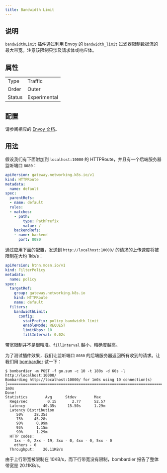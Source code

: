 ```yaml
---
title: Bandwidth Limit
---
```


## 说明

`bandwidthLimit` 插件通过利用 Envoy 的 `bandwidth_limit` 过滤器限制数据流的最大带宽。注意该限制只涉及请求体或响应体。

## 属性

|        |              |
|--------|--------------|
| Type   | Traffic      |
| Order  | Outer        |
| Status | Experimental |

## 配置

请参阅相应的 [Envoy 文档](https://www.envoyproxy.io/docs/envoy/v1.29.5/configuration/http/http_filters/bandwidth_limit_filter)。

## 用法

假设我们有下面附加到 `localhost:10000` 的 HTTPRoute，并且有一个后端服务器监听端口 `8080`：

```yaml
apiVersion: gateway.networking.k8s.io/v1
kind: HTTPRoute
metadata:
  name: default
spec:
  parentRefs:
  - name: default
  rules:
  - matches:
    - path:
        type: PathPrefix
        value: /
    backendRefs:
    - name: backend
      port: 8080
```

通过应用下面的配置，发送到 `http://localhost:10000/` 的请求的上传速度将被限制在大约 1kb/s：

```yaml
apiVersion: htnn.mosn.io/v1
kind: FilterPolicy
metadata:
  name: policy
spec:
  targetRef:
    group: gateway.networking.k8s.io
    kind: HTTPRoute
    name: default
  filters:
    bandwidthLimit:
      config:
        statPrefix: policy_bandwidth_limit
        enableMode: REQUEST
        limitKbps: 10
        fillInterval: 0.02s
```

带宽限制并不是很精准。`fillInterval` 越小，精确度越高。

为了测试插件效果，我们让监听端口 `8080` 的后端服务器返回所有收到的请求。让我们用 [bombardier](https://pkg.go.dev/github.com/codesenberg/bombardier) 试一下：

```shell
$ bombardier -m POST -f go.sum -c 10 -t 180s -d 60s -l http://localhost:10000/
Bombarding http://localhost:10000/ for 1m0s using 10 connection(s)
[======================================================================================================================================================] 1m0s
Done!
Statistics        Avg      Stdev        Max
  Reqs/sec         0.15       2.77      52.57
  Latency        40.35s     15.50s      1.29m
  Latency Distribution
     50%     38.35s
     75%     45.28s
     90%      0.99m
     95%      1.15m
     99%      1.29m
  HTTP codes:
    1xx - 0, 2xx - 19, 3xx - 0, 4xx - 0, 5xx - 0
    others - 0
  Throughput:    20.11KB/s
```

由于上行带宽被限制在 10KB/s，而下行带宽没有限制，bombardier 报告了整体带宽是 20.11KB/s。
